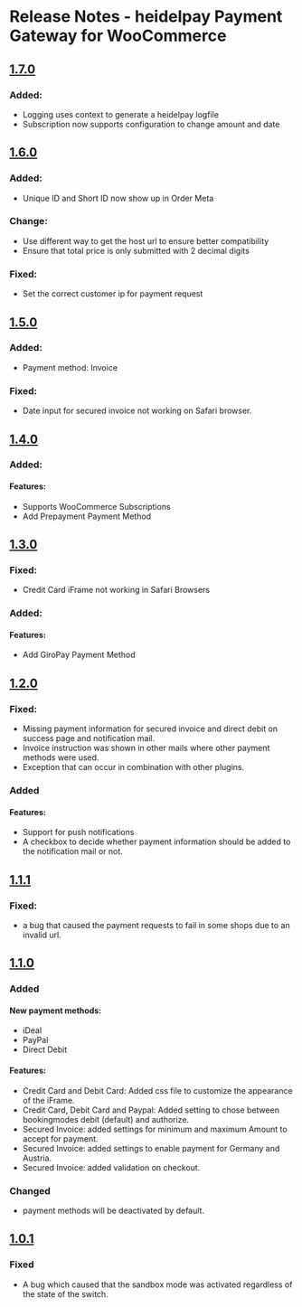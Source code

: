 # Release Notes - heidelpay Payment Gateway for WooCommerce

## [1.7.0][1.7.0]

### Added:
- Logging uses context to generate a heidelpay logfile
- Subscription now supports configuration to change amount and date

## [1.6.0][1.6.0]

### Added:
- Unique ID and Short ID now show up in Order Meta

### Change:
- Use different way to get the host url to ensure better compatibility
- Ensure that total price is only submitted with 2 decimal digits

### Fixed:
- Set the correct customer ip for payment request

## [1.5.0][1.5.0]

### Added:
- Payment method: Invoice
### Fixed: 
- Date input for secured invoice not working on Safari browser.

## [1.4.0][1.4.0]

### Added:
#### Features:
- Supports WooCommerce Subscriptions
- Add Prepayment Payment Method

## [1.3.0][1.3.0]

### Fixed:
- Credit Card iFrame not working in Safari Browsers

### Added:
#### Features:
- Add GiroPay Payment Method

## [1.2.0][1.2.0]

### Fixed:
- Missing payment information for secured invoice and direct debit on success page and notification mail.
- Invoice instruction was shown in other mails where other payment methods were used.
- Exception that can occur in combination with other plugins.

### Added
#### Features:
- Support for push notifications
- A checkbox to decide whether payment information should be added to the notification mail or not.

## [1.1.1][1.1.1]

### Fixed:
- a bug that caused the payment requests to fail in some shops due to an invalid url.

## [1.1.0][1.1.0]

### Added

#### New payment methods:
 - iDeal
 - PayPal
 - Direct Debit

#### Features:
- Credit Card and Debit Card: Added css file to customize the appearance of the iFrame.
- Credit Card, Debit Card and Paypal: Added setting to chose between bookingmodes debit (default) and authorize.
- Secured Invoice: added settings for minimum and maximum Amount to accept for payment.
- Secured Invoice: added settings to enable payment for Germany and Austria.
- Secured Invoice: added validation on checkout.

### Changed
- payment methods will be deactivated by default.

## [1.0.1][1.0.1]

### Fixed
- A bug which caused that the sandbox mode was activated regardless of the state of the switch.

[1.0.1]: https://github.com/heidelpay/woocommerce-heidelpay/compare/1.0.0..1.0.1
[1.1.0]: https://github.com/heidelpay/woocommerce-heidelpay/compare/1.0.1..1.1.0
[1.1.1]: https://github.com/heidelpay/woocommerce-heidelpay/compare/1.1.0..1.1.1
[1.2.0]: https://github.com/heidelpay/woocommerce-heidelpay/compare/1.1.1..1.2.0
[1.3.0]: https://github.com/heidelpay/woocommerce-heidelpay/compare/1.2.0..1.3.0
[1.4.0]: https://github.com/heidelpay/woocommerce-heidelpay/compare/1.3.0..1.4.0
[1.5.0]: https://github.com/heidelpay/woocommerce-heidelpay/compare/1.4.0..1.5.0
[1.6.0]: https://github.com/heidelpay/woocommerce-heidelpay/compare/1.5.0..1.6.0
[1.7.0]: https://github.com/heidelpay/woocommerce-heidelpay/compare/1.6.0..1.7.0